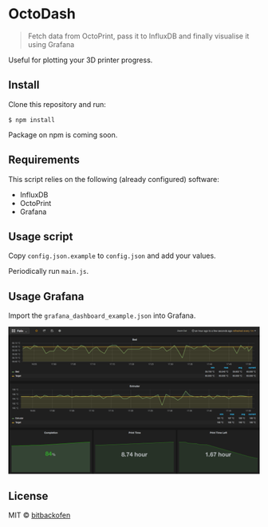 # OctoDash

> Fetch data from OctoPrint, pass it to InfluxDB and finally visualise it using Grafana

Useful for plotting your 3D printer progress.

## Install

Clone this repository and run:

```
$ npm install
```

Package on npm is coming soon.

## Requirements

This script relies on the following (already configured) software:

- InfluxDB
- OctoPrint
- Grafana

## Usage script

Copy `config.json.example` to `config.json` and add your values.

Periodically run `main.js`.

## Usage Grafana

Import the `grafana_dashboard_example.json` into Grafana.

![](https://github.com/bitbackofen/OctoDash/raw/master/screenshots/grafana.png)

## License

MIT © [bitbackofen](http://bitbackofen.de/)
